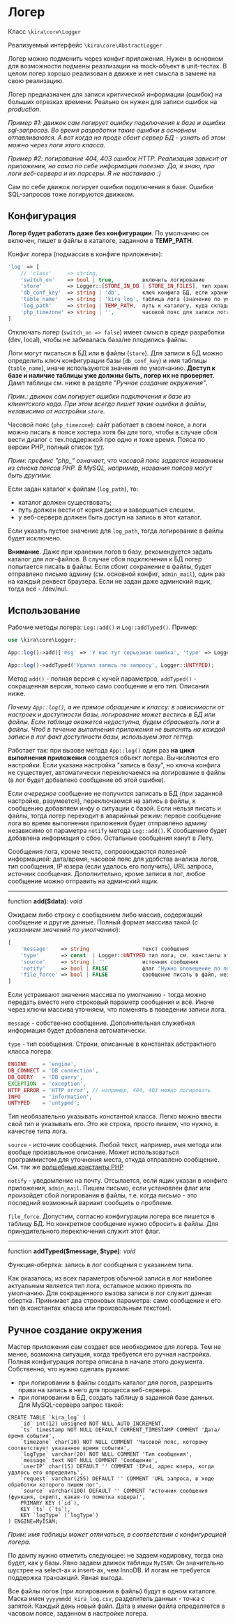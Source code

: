 # Логер

Класс `\kira\core\Logger`

Реализуемый интерфейс `\kira\core\AbstractLogger`

Логер можно подменить через конфиг приложения. Нужен в основном для возможности подмены реазлизации на mock-объект в unit-тестах. В целом логер хорошо реализован в движке и нет смысла в замене на свою реализацию.

Логер предназначен для записи критической информации (ошибок) на больших отрезках времени. Реально он нужен для записи ошибок на *production*.

*Пример #1: движок сам логирует ошибку подключения к базе и ошибки sql-запросов. Во время разработки такие ошибки в основном отлавливаются. А вот когда на проде сбоит сервер БД - узнать об этом можно через логи этого класса.*

*Пример #2: логирование 404, 403 ошибок HTTP. Реализация зависит от приложения, но сама по себе информация полезна. Да, я знаю, про логи веб-сервера и их парсеры. Я не настаиваю :)*

Сам по себе движок логирует ошибки подключения в базе. Ошибки SQL-запросов тоже логируются движком.

## Конфигурация

**Логер будет работать даже без конфигурации**. По умолчанию он включен, пишет в файлы в каталоге, заданном в **TEMP_PATH**.

Конфиг логера (подмассив в конфиге приложения):

```PHP
'log' => [
    // 'class'     => string,
    'switch_on'    => bool | true,         включить логирование
    'store'        => Logger::[STORE_IN_DB | STORE_IN_FILES], тип хранителя логов
    'db_conf_key'  => string | 'db',       ключ конфига БД, если храним логи в базе
    'table_name'   => string | 'kira_log', таблица лога (значение по умолчанию) при записи в БД
    'log_path'     => string | TEMP_PATH,  путь к каталогу, куда складывать файлы логов, если храним в файлах
    'php_timezone' => string | '',         часовой пояс для записи лога
]
```

Отключать логер (`switch_on => false`) имеет смысл в среде разработки (dev, local), чтобы не забивалась база/не плодились файлы.

Логи могут писаться в БД или в файлы (`store`). Для записи в БД можно определить ключ конфигурации базы (`db_conf_key`) и имя таблицы (`table_name`), иначе используются значения по умолчанию. **Доступ к базе и наличие таблицы уже должны быть, логер их не проверяет**. Дамп таблицы см. ниже в разделе *"Ручное создание окружения"*.

*Прим.: движок сам логирует ошибки подключения к базе из клиентского кода. При этом всегда пишет такие ошибки в файлы, независимо от настройки `store`.*

Часовой пояс (`php_timezone`): сайт работает в своем поясе, а логи можно писать в поясе хостера хотя бы для того, чтобы в случае сбоя вести диалог с тех.поддержкой про одно и тоже время. Пояса по версии PHP, полный cписок [тут](http://php.net/manual/en/timezones.php).

*Прим: префикс "php_" означает, что часовой пояс задается названием из списка поясов PHP. В MySQL, например, названия поясов могут быть другими.*

Если задан каталог к файлам (`log_path`), то:

- каталог должен существовать;
- путь должен вести от корня диска и завершаться слешем.
- у веб-сервера должен быть доступ на запись в этот каталог.

Если указать пустое значение для `log_path`, тогда логирование в файлы будет исключено.

**Внимание**. Даже при хранении логов в базу, рекомендуется задать каталог для лог-файлов. В случае сбоя подключения к БД логер попытается писать в файлы. Если сбоит сохранение в файлы, будет отправлено письмо админу (см. основной конфиг, `admin_mail`), один раз на каждый реквест браузера. Если не задан даже админский ящик, тогда всё - /dev/nul.

## Использование

Рабочие методы логера: `Log::add()` и `Log::addTyped()`. Пример:

```PHP
use \kira\core\Logger;

App::log()->add(['msg' => 'У нас тут серьезная ошибка', 'type' => Logger::EXCEPTION, 'notify' => true]);

App::log()->addTyped('Удалил запись по запросу', Logger::UNTYPED);
```

Метод `add()` - полная версия с кучей параметров, `addTyped()` - сокращенная версия, только само сообщение и его тип. Описания ниже.

*Почему `App::log()`, а не прямое обращение к классу: в зависимости от настроек и доступности базы, логирование может вестись в БД или файлы. Если таблица окажется недоступна, будем сбрасывать логи в файлы. Чтоб в течение выполнения приложения не выяснять на каждой записи в лог факт доступности базы, используем этот геттер.*

Работает так: при вызове метода `App::log()` один раз **на цикл выполнения приложения** создается объект логера. Вычисляются его настройки. Если указана настройка "запись в базу", но ключа конфига не существует, автоматически переключаемся на логирование в файлы (в лог будет добавлено сообщение об этой ошибке).

Если *очередное* сообщение не получится записать в БД (при заданной настройке, разумеется), переключаемся на запись в файлы, к сообщению добавляем инфу о ситуации с базой. Если нельзя писать и файлы, тогда логер переходит в аварийный режим: первое сообщение лога во время выполнения приложения будет отправлено админу независимо от параметра `notify` метода `Log::add()`. К сообщению будет добавлена информация о сбое. Остальные сообщения канут в Лету.

Сообщения лога, кроме текста, сопровождаются полезной информацией: дата/время, часовой пояс для удобства анализа логов, тип сообщения, IP юзера (если удалось его получить), URL запроса, источник сообщения. Дополнительно, кроме записи в лог, любое сообщение можно отправить на админский ящик.

---

function __add($data)__: _void_

Ожидаем либо строку с сообщением либо массив, содержащий сообщение и другие данные. Полный формат массива такой (*с указанием значений по умолчанию*):

```PHP
[
    'message'    => string                 текст сообщения
    'type'       => const  | Logger::UNTYPED тип лога, см. константы этого класса
    'source'     => string | ''            источник сообщения
    'notify'     => bool | FALSE           флаг "Нужно оповещение по почте"
    'file_force' => bool | FALSE           сообщение писать в файл, независимо от настройки.
]
```

Если устраивают значения массива по умолчанию - тогда можно передать вместо него строковый параметр сообщения и всё. Иначе через ключи массива уточняем, что поменять в поведении записи лога.

`message` - собственно сообщение. Дополнительная служебная информация будет добавлена автоматически.

`type` - тип сообщения. Строки, описанные в константах абстрактного класса логера:

```PHP
ENGINE     = 'engine',
DB_CONNECT = 'DB connection',
DB_QUERY   = 'DB query',
EXCEPTION  = 'exception',
HTTP_ERROR = 'HTTP error', // например, 404, 403 можно логировать
INFO       = 'information',
UNTYPED    = 'untyped';
```

Тип необязательно указывать константой класса. Легко можно ввести свой тип и указывать его. Это же строка, просто пишем, что нужно, в качестве типа лога.

`source` - источник сообщения. Любой текст, например, имя метода или вообще произвольное описание. Может использоваться программистом для уточнения места, откуда отправлено сообщение. См. так же [волшебные константы PHP](http://php.net/manual/ru/language.constants.predefined.php)

`notify` - уведомление на почту. Отсылается, если ящик указан в конфиге приложения, `admin_mail`. Пишем письмо, если установлен флаг или произойдет сбой логирования в файлы, т.е. когда письмо - это последний возможный вариант сообщить о проблеме.

`file_force`. Допустим, согласно конфигурации логера все пишется в таблицу БД. Но конкретное сообщение нужно сбросить в файлы. Для принудительного переключения служит этот флаг.

---

function __addTyped($message, $type)__: _void_

Функция-обертка: запись в лог сообщения с указанием типа.

Как оказалось, из всех параметров обычной записи в лог наиболее актуальным является тип лога, остальное можно принять по умолчанию. Для сокращенного вызова записи в лог служит данная обертка. Принимает два строковых параметра: само сообщение и его тип (в константах класса или произвольным текстом).

## Ручное создание окружения

Мастер приложения сам создает все необходимое для логера. Тем не менее, возможна ситуация, когда требуется его ручная настройка. Полная конфигурация логера описана в начале этого документа. Собственно, что нужно сделать руками:

- при логировании в файлы создать каталог для логов, разрешить права на запись в него для процесса веб-сервера.
- при логировании в БД, создать таблицу в заданной базе данных. Для MySQL-сервера запрос такой:

```MySQL
CREATE TABLE `kira_log` (
    `id` int(12) unsigned NOT NULL AUTO_INCREMENT,
    `ts` timestamp NOT NULL DEFAULT CURRENT_TIMESTAMP COMMENT 'Дата/время события',
    `timezone` char(10) NOT NULL COMMENT 'Часовой пояс, которому соответствует указанное время события',
    `logType` varchar(20) NOT NULL COMMENT 'Тип сообщения',
    `message` text NOT NULL COMMENT 'Сообщение',
    `userIP` char(15) DEFAULT '' COMMENT 'IPv4, адрес юзера, когда удалось его определить',
    `request` varchar(255) DEFAULT '' COMMENT 'URL запроса, в ходе обработки которого пишем лог',
    `source` varchar(100) DEFAULT '' COMMENT 'источник сообщения (функция, скрипт, какая-то пометка кодера)',
    PRIMARY KEY (`id`),
    KEY `ts` (`ts`),
    KEY `logType` (`logType`)
) ENGINE=MyISAM;
```

*Прим: имя таблицы может отличаться, в соответствии с конфигурацией логера.*

По дампу нужно отметить следующее: не задаем кодировку, тогда она будет, как у базы. Явно задаем движок таблицы `MyISAM`. Он значительно шустрее на select-ах и insert-ах, чем InnoDB. И логам не требуется поддержка транзакций. Явная выгода.

Все файлы логов (при логировании в файлы) будут в одном каталоге. Маска имен `yyyymmdd_kira_log.csv`, разделитель данных - точка с запятой. Каждый день новый файл. Дата в имени файла определяется в часовом поясе, заданном в настройке логера.
